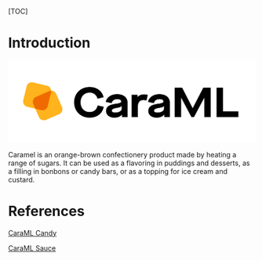 [TOC]
<!-- confluence-page-id: 2907832337 -->
<!-- page-title: CaraML Introduction -->
# Introduction

![](../../assets/image.png)

Caramel is an orange-brown confectionery product made by heating a range of sugars. It can be used as a flavoring in puddings and desserts, as a filling in bonbons or candy bars, or as a topping for ice cream and custard.

# References

[CaraML Candy](https://go-jek.atlassian.net/wiki/spaces/DSPTS/pages/2907897885)

[CaraML Sauce](https://go-jek.atlassian.net/wiki/spaces/DSPTS/pages/2907832353)